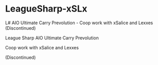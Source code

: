 # LeagueSharp-xSLx
L# AIO Ultimate Carry Prevolution - Coop work with xSalice and Lexxes (Discontinued)


League Sharp AIO Ultimate Carry Prevolution

Coop work with xSalice and Lexxes 

(Discontinued)

